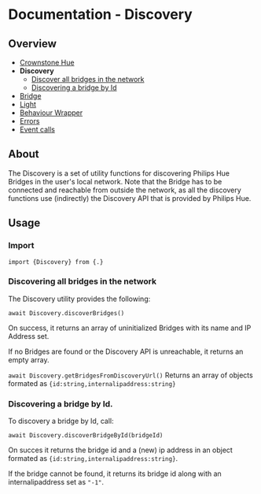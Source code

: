 # Documentation - Discovery

## Overview

- [Crownstone Hue](/documentation/CrownstoneHue.md)
- **Discovery** 
	- [Discover all bridges in the network](#discover-all-bridges-in-the-network) 
	- [Discovering a bridge by Id](#discovering-a-bridge-by-id)
- [Bridge](/documentation/Bridge.md)
- [Light](/documentation/Light.md)
- [Behaviour Wrapper](/documentation/BehaviourWrapper.md)
- [Errors](/documentation/Errors.md)
- [Event calls](/documentation/EventCalls.md)  

## About

The Discovery is a set of utility functions for discovering Philips Hue Bridges in the user's local network. Note that the Bridge has to be connected and reachable from outside the network, as all the discovery functions use (indirectly) the Discovery API that is provided by Philips Hue.

## Usage

### Import

`import {Discovery} from {.}`

### Discovering all bridges in the network

The Discovery utility provides the following:

`await Discovery.discoverBridges()`

On success, it returns an array of uninitialized Bridges with its name and IP Address set.

If no Bridges are found or the Discovery API is unreachable, it returns an empty array.

`await Discovery.getBridgesFromDiscoveryUrl()`
Returns an array of objects formated as `{id:string,internalipaddress:string}`

### Discovering a bridge by Id.

To discovery a bridge by Id, call:

`await Discovery.discoverBridgeById(bridgeId)`

On succes it returns the bridge id and a (new) ip address in an object formated as `{id:string,internalipaddress:string}`.

If the bridge cannot be found, it returns its bridge id along with an internalipaddress set as `"-1"`.